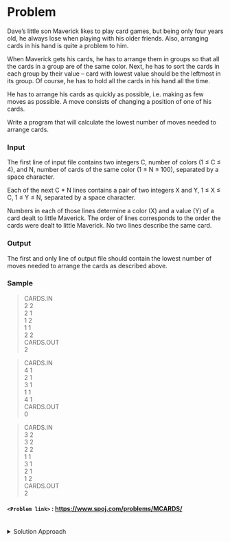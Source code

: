 # Problem
Dave’s little son Maverick likes to play card games, but being only four years old, he always lose when playing with his older friends. Also, arranging cards in his hand is quite a problem to him.

When Maverick gets his cards, he has to arrange them in groups so that all the cards in a group are of the same color. Next, he has to sort the cards in each group by their value – card with lowest value should be the leftmost in its group. Of course, he has to hold all the cards in his hand all the time.

He has to arrange his cards as quickly as possible, i.e. making as few moves as possible. A move consists of changing a position of one of his cards.

Write a program that will calculate the lowest number of moves needed to arrange cards.

### Input
The first line of input file contains two integers C, number of colors (1 ≤ C ≤ 4), and N, number of cards of the same color (1 ≤ N ≤ 100), separated by a space character.

Each of the next C * N lines contains a pair of two integers X and Y, 1 ≤ X ≤ C, 1 ≤ Y ≤ N, separated by a space character.

Numbers in each of those lines determine a color (X) and a value (Y) of a card dealt to little Maverick. The order of lines corresponds to the order the cards were dealt to little Maverick. No two lines describe the same card.

### Output
The first and only line of output file should contain the lowest number of moves needed to arrange the cards as described above.

### Sample
>CARDS.IN<br/>
2 2<br/>
2 1<br/>
1 2<br/>
1 1<br/>
2 2<br/>
CARDS.OUT<br/>
2<br/>

>CARDS.IN<br/>
4 1<br/>
2 1<br/>
3 1<br/>
1 1<br/>
4 1<br/>
CARDS.OUT<br/>
0<br/>

>CARDS.IN<br/>
3 2<br/>
3 2<br/>
2 2<br/>
1 1<br/>
3 1<br/>
2 1<br/>
1 2<br/>
CARDS.OUT<br/>
2<br/>

#### `<Problem link>` : <https://www.spoj.com/problems/MCARDS/>
<br/>
<details>
  <summary>Solution Approach</summary>
  
  ######
  
   
  
  ### References
  
  ><br/>
  
</details>
